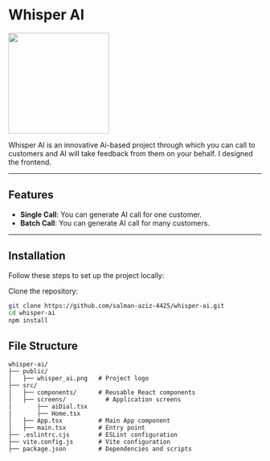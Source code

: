 # Whisper AI

<img src="/public/whisper_ai.png" height=200 width=200/>

Whisper AI is an innovative Ai-based project through which you can call to customers and AI will take feedback from them on your behalf. I designed the frontend.

---

## Features

- **Single Call**: You can generate AI call for one customer.
- **Batch Call**: You can generate AI call for many customers.

---

## Installation

Follow these steps to set up the project locally:

Clone the repository:

   ```bash
   git clone https://github.com/salman-aziz-4425/whisper-ai.git
   cd whisper-ai
   npm install
   ```

## File Structure

```
whisper-ai/
├── public/
│   ├── whisper_ai.png   # Project logo
├── src/
│   ├── components/      # Reusable React components
│   ├── screens/           # Application screens
|       ├── aiDial.tsx
|       ├── Home.tsx
│   ├── App.tsx          # Main App component
│   ├── main.tsx         # Entry point
├── .eslintrc.cjs        # ESLint configuration
├── vite.config.js       # Vite configuration
├── package.json         # Dependencies and scripts
```
